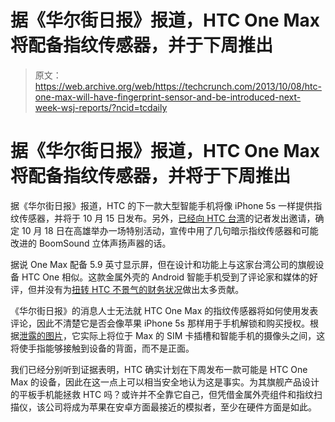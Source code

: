 # 据《华尔街日报》报道，HTC One Max 将配备指纹传感器，并于下周推出

> 原文：<https://web.archive.org/web/https://techcrunch.com/2013/10/08/htc-one-max-will-have-fingerprint-sensor-and-be-introduced-next-week-wsj-reports/?ncid=tcdaily>

# 据《华尔街日报》报道，HTC One Max 将配备指纹传感器，并将于下周推出

据《华尔街日报》报道，HTC 的下一款大型智能手机将像 iPhone 5s 一样提供指纹传感器，并将于 10 月 15 日发布。另外，[已经向 HTC 台湾](https://web.archive.org/web/20230227145710/http://www.engadget.com/2013/10/08/htc-one-max-launch-invitation-october-18th/)的记者发出邀请，确定 10 月 18 日在高雄举办一场特别活动，宣传中用了几句暗示指纹传感器和可能改进的 BoomSound 立体声扬声器的话。

据说 One Max 配备 5.9 英寸显示屏，但在设计和功能上与这家台湾公司的旗舰设备 HTC One 相似。这款金属外壳的 Android 智能手机受到了评论家和媒体的好评，但并没有为[扭转 HTC 不景气的财务状况](https://web.archive.org/web/20230227145710/https://techcrunch.com/2013/10/04/samsung-vs-htc/ "HTC Vs. Samsung & The WinDroid Nuclear Option")做出太多贡献。

《华尔街日报》的消息人士无法就 HTC One Max 的指纹传感器将如何使用发表评论，因此不清楚它是否会像苹果 iPhone 5s 那样用于手机解锁和购买授权。根据[泄露的图片](https://web.archive.org/web/20230227145710/http://www.theverge.com/2013/10/7/4810686/htcs-one-max-could-have-a-fingerprint-scanner)，它实际上将位于 Max 的 SIM 卡插槽和智能手机的摄像头之间，这将使手指能够接触到设备的背面，而不是正面。

我们已经分别听到证据表明，HTC 确实计划在下周发布一款可能是 HTC One Max 的设备，因此在这一点上可以相当安全地认为这是事实。为其旗舰产品设计的平板手机能拯救 HTC 吗？或许并不全靠它自己，但凭借金属外壳组件和指纹扫描仪，该公司将成为苹果在安卓方面最接近的模拟者，至少在硬件方面是如此。